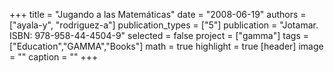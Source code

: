 +++
title = "Jugando a las Matemáticas"
date = "2008-06-19"
authors = ["ayala-y", "rodriguez-a"]
publication_types = ["5"]
publication = "Jotamar. ISBN: 978-958-44-4504-9"
selected = false
project = ["gamma"]
tags = ["Education","GAMMA","Books"]
math = true
highlight = true
[header]
image = ""
caption = ""
+++
